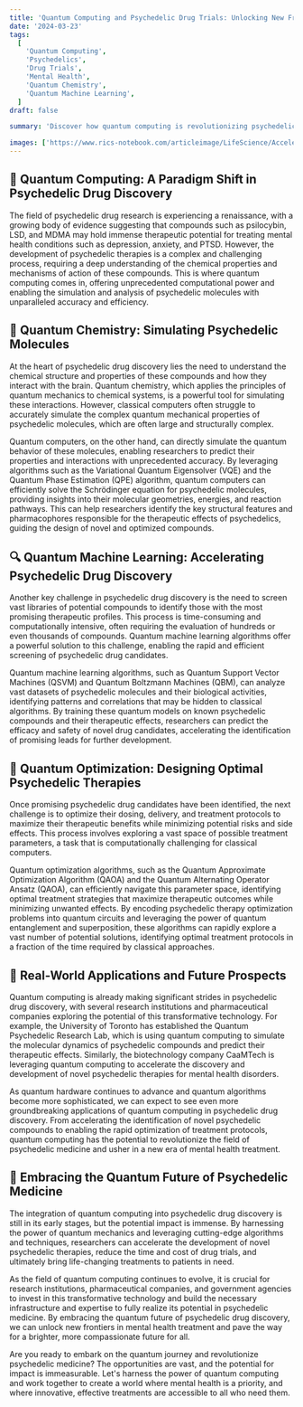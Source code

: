 ```yaml
---
title: 'Quantum Computing and Psychedelic Drug Trials: Unlocking New Frontiers in Mental Health Treatment'
date: '2024-03-23'
tags:
  [
    'Quantum Computing',
    'Psychedelics',
    'Drug Trials',
    'Mental Health',
    'Quantum Chemistry',
    'Quantum Machine Learning',
  ]
draft: false

summary: 'Discover how quantum computing is revolutionizing psychedelic drug trials and paving the way for groundbreaking advancements in mental health treatment. From quantum chemistry simulations to quantum machine learning, explore the cutting-edge techniques that are unlocking new insights into the therapeutic potential of psychedelics.'

images: ['https://www.rics-notebook.com/articleimage/LifeScience/AcceleratedDiscovery.png']
---
```


## 🧠 Quantum Computing: A Paradigm Shift in Psychedelic Drug Discovery

The field of psychedelic drug research is experiencing a renaissance, with a growing body of evidence suggesting that compounds such as psilocybin, LSD, and MDMA may hold immense therapeutic potential for treating mental health conditions such as depression, anxiety, and PTSD. However, the development of psychedelic therapies is a complex and challenging process, requiring a deep understanding of the chemical properties and mechanisms of action of these compounds. This is where quantum computing comes in, offering unprecedented computational power and enabling the simulation and analysis of psychedelic molecules with unparalleled accuracy and efficiency.

## 🌈 Quantum Chemistry: Simulating Psychedelic Molecules

At the heart of psychedelic drug discovery lies the need to understand the chemical structure and properties of these compounds and how they interact with the brain. Quantum chemistry, which applies the principles of quantum mechanics to chemical systems, is a powerful tool for simulating these interactions. However, classical computers often struggle to accurately simulate the complex quantum mechanical properties of psychedelic molecules, which are often large and structurally complex.

Quantum computers, on the other hand, can directly simulate the quantum behavior of these molecules, enabling researchers to predict their properties and interactions with unprecedented accuracy. By leveraging algorithms such as the Variational Quantum Eigensolver (VQE) and the Quantum Phase Estimation (QPE) algorithm, quantum computers can efficiently solve the Schrödinger equation for psychedelic molecules, providing insights into their molecular geometries, energies, and reaction pathways. This can help researchers identify the key structural features and pharmacophores responsible for the therapeutic effects of psychedelics, guiding the design of novel and optimized compounds.

## 🔍 Quantum Machine Learning: Accelerating Psychedelic Drug Discovery

Another key challenge in psychedelic drug discovery is the need to screen vast libraries of potential compounds to identify those with the most promising therapeutic profiles. This process is time-consuming and computationally intensive, often requiring the evaluation of hundreds or even thousands of compounds. Quantum machine learning algorithms offer a powerful solution to this challenge, enabling the rapid and efficient screening of psychedelic drug candidates.

Quantum machine learning algorithms, such as Quantum Support Vector Machines (QSVM) and Quantum Boltzmann Machines (QBM), can analyze vast datasets of psychedelic molecules and their biological activities, identifying patterns and correlations that may be hidden to classical algorithms. By training these quantum models on known psychedelic compounds and their therapeutic effects, researchers can predict the efficacy and safety of novel drug candidates, accelerating the identification of promising leads for further development.

## 🧪 Quantum Optimization: Designing Optimal Psychedelic Therapies

Once promising psychedelic drug candidates have been identified, the next challenge is to optimize their dosing, delivery, and treatment protocols to maximize their therapeutic benefits while minimizing potential risks and side effects. This process involves exploring a vast space of possible treatment parameters, a task that is computationally challenging for classical computers.

Quantum optimization algorithms, such as the Quantum Approximate Optimization Algorithm (QAOA) and the Quantum Alternating Operator Ansatz (QAOA), can efficiently navigate this parameter space, identifying optimal treatment strategies that maximize therapeutic outcomes while minimizing unwanted effects. By encoding psychedelic therapy optimization problems into quantum circuits and leveraging the power of quantum entanglement and superposition, these algorithms can rapidly explore a vast number of potential solutions, identifying optimal treatment protocols in a fraction of the time required by classical approaches.

## 🚀 Real-World Applications and Future Prospects

Quantum computing is already making significant strides in psychedelic drug discovery, with several research institutions and pharmaceutical companies exploring the potential of this transformative technology. For example, the University of Toronto has established the Quantum Psychedelic Research Lab, which is using quantum computing to simulate the molecular dynamics of psychedelic compounds and predict their therapeutic effects. Similarly, the biotechnology company CaaMTech is leveraging quantum computing to accelerate the discovery and development of novel psychedelic therapies for mental health disorders.

As quantum hardware continues to advance and quantum algorithms become more sophisticated, we can expect to see even more groundbreaking applications of quantum computing in psychedelic drug discovery. From accelerating the identification of novel psychedelic compounds to enabling the rapid optimization of treatment protocols, quantum computing has the potential to revolutionize the field of psychedelic medicine and usher in a new era of mental health treatment.

## 🔮 Embracing the Quantum Future of Psychedelic Medicine

The integration of quantum computing into psychedelic drug discovery is still in its early stages, but the potential impact is immense. By harnessing the power of quantum mechanics and leveraging cutting-edge algorithms and techniques, researchers can accelerate the development of novel psychedelic therapies, reduce the time and cost of drug trials, and ultimately bring life-changing treatments to patients in need.

As the field of quantum computing continues to evolve, it is crucial for research institutions, pharmaceutical companies, and government agencies to invest in this transformative technology and build the necessary infrastructure and expertise to fully realize its potential in psychedelic medicine. By embracing the quantum future of psychedelic drug discovery, we can unlock new frontiers in mental health treatment and pave the way for a brighter, more compassionate future for all.

Are you ready to embark on the quantum journey and revolutionize psychedelic medicine? The opportunities are vast, and the potential for impact is immeasurable. Let's harness the power of quantum computing and work together to create a world where mental health is a priority, and where innovative, effective treatments are accessible to all who need them.
